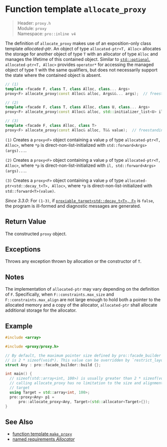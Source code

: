 # Function template `allocate_proxy`

> Header: `proxy.h`  
> Module: `proxy`  
> Namespace: `pro::inline v4`

The definition of `allocate_proxy` makes use of an exposition-only class template *allocated-ptr*. An object of type `allocated-ptr<T, Alloc>` allocates the storage for another object of type `T` with an allocator of type `Alloc` and manages the lifetime of this contained object. Similar to [`std::optional`](https://en.cppreference.com/w/cpp/utility/optional), `allocated-ptr<T, Alloc>` provides `operator*` for accessing the managed object of type `T` with the same qualifiers, but does not necessarily support the state where the contained object is absent.

```cpp
// (1)
template <facade F, class T, class Alloc, class... Args>
proxy<F> allocate_proxy(const Alloc& alloc, Args&&... args);  // freestanding-deleted

// (2)
template <facade F, class T, class Alloc, class U, class... Args>
proxy<F> allocate_proxy(const Alloc& alloc, std::initializer_list<U> il, Args&&... args);  // freestanding-deleted

// (3)
template <facade F, class Alloc, class T>
proxy<F> allocate_proxy(const Alloc& alloc, T&& value);  // freestanding-deleted
```

`(1)` Creates a `proxy<F>` object containing a value `p` of type `allocated-ptr<T, Alloc>`, where `*p` is direct-non-list-initialized with `std::forward<Args>(args)...`.

`(2)` Creates a `proxy<F>` object containing a value `p` of type `allocated-ptr<T, Alloc>`, where `*p` is direct-non-list-initialized with `il, std::forward<Args>(args)...`.

`(3)` Creates a `proxy<F>` object containing a value `p` of type `allocated-ptr<std::decay_t<T>, Alloc>`, where `*p` is direct-non-list-initialized with `std::forward<T>(value)`.

*Since 3.3.0*: For `(1-3)`, if [`proxiable_target<std::decay_t<T>, F>`](proxiable_target.md) is `false`, the program is ill-formed and diagnostic messages are generated.

## Return Value

The constructed `proxy` object.

## Exceptions

Throws any exception thrown by allocation or the constructor of `T`.

## Notes

The implementation of `allocated-ptr` may vary depending on the definition of `F`. Specifically, when `F::constraints.max_size` and `F::constraints.max_align` are not large enough to hold both a pointer to the allocated memory and a copy of the allocator, `allocated-ptr` shall allocate additional storage for the allocator.

## Example

```cpp
#include <array>

#include <proxy/proxy.h>

// By default, the maximum pointer size defined by pro::facade_builder
// is 2 * sizeof(void*). This value can be overridden by `restrict_layout`.
struct Any : pro::facade_builder::build {};

int main() {
  // sizeof(std::array<int, 100>) is usually greater than 2 * sizeof(void*),
  // calling allocate_proxy has no limitation to the size and alignment of the
  // target
  using Target = std::array<int, 100>;
  pro::proxy<Any> p1 =
      pro::allocate_proxy<Any, Target>(std::allocator<Target>{});
}
```

## See Also

- [function template `make_proxy`](make_proxy.md)
- [named requirements *Allocator*](https://en.cppreference.com/w/cpp/named_req/Allocator)
